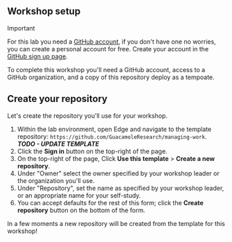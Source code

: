 ## Workshop setup

> [!IMPORTANT]
> For this lab you need a [GitHub account](https://docs.github.com/en/get-started/learning-about-github/types-of-github-accounts), if you don't have one no worries, you can create a personal account for free. Create your account in the [GitHub sign up page](https://github.com/signup).

To complete this workshop you'll need a GitHub account, access to a GitHub organization, and a copy of this repository deploy as a tempoate.

## Create your repository

Let's create the repository you'll use for your workshop.

1. Within the lab environment, open Edge and navigate to the template repository: `https://github.com/GuacamoleResearch/managing-work`. ***TODO - UPDATE TEMPLATE***
2. Click the **Sign in** button on the top-right of the page.
2. On the top-right of the page, Click **Use this template** > **Create a new repository**.
3. Under "Owner" select the owner specified by your workshop leader or the organization you'll use.
4. Under "Repository", set the name as specified by your workshop leader, or an appropriate name for your self-study.
5. You can accept defaults for the rest of this form; click the **Create repository** button on the bottom of the form.

In a few moments a new repository will be created from the template for this workshop!


